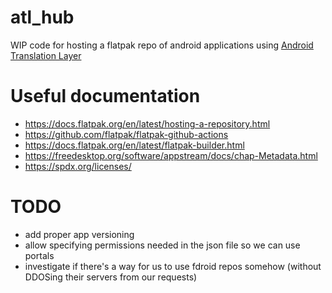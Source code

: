 # atl_hub

WIP code for hosting a flatpak repo of android applications using [Android Translation Layer](https://gitlab.com/android_translation_layer/)


# Useful documentation

- https://docs.flatpak.org/en/latest/hosting-a-repository.html
- https://github.com/flatpak/flatpak-github-actions
- https://docs.flatpak.org/en/latest/flatpak-builder.html
- https://freedesktop.org/software/appstream/docs/chap-Metadata.html
- https://spdx.org/licenses/

# TODO

- add proper app versioning
- allow specifying permissions needed in the json file so we can use portals
- investigate if there's a way for us to use fdroid repos somehow (without DDOSing their servers from our requests)
